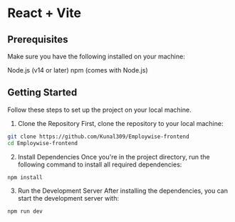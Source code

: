 # React + Vite

## Prerequisites
Make sure you have the following installed on your machine:

Node.js (v14 or later)
npm (comes with Node.js)

## Getting Started
Follow these steps to set up the project on your local machine.

1. Clone the Repository
First, clone the repository to your local machine:

```bash
git clone https://github.com/Kunal309/Employwise-frontend
cd Employwise-frontend
```
2. Install Dependencies
Once you're in the project directory, run the following command to install all required dependencies:

```bash
npm install
```

3. Run the Development Server
After installing the dependencies, you can start the development server with:

```bash
npm run dev
```

